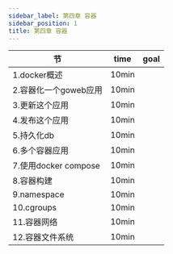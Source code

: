 ```yaml
---
sidebar_label: 第四章 容器
sidebar_position: 1
title: 第四章 容器
---
```


|  节   | time  | goal |
|  ----  | ----  |---- |
| 1.docker概述| 10min| |
| 2.容器化一个goweb应用| 10min| |
| 3.更新这个应用| 10min| |
| 4.发布这个应用| 10min| |
| 5.持久化db| 10min| |
| 6.多个容器应用| 10min| |
| 7.使用docker compose| 10min| |
| 8.容器构建| 10min| |
| 9.namespace| 10min| |
| 10.cgroups| 10min| |
| 11.容器网络| 10min| |
| 12.容器文件系统| 10min| |